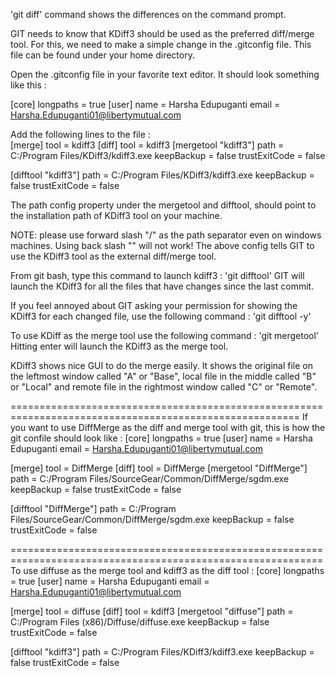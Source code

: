 'git diff' command shows the differences on the command prompt.  

GIT needs to know that KDiff3 should be used as the preferred diff/merge tool.  For this, we need to make a simple change in the .gitconfig file.  This file can be found under your home directory.

Open the .gitconfig file in your favorite text editor.
It should look something like this :

[core]
	longpaths = true
[user]
	name = Harsha Edupuganti
	email = Harsha.Edupuganti01@libertymutual.com
  
  
Add the following lines to the file :  
[merge]
	tool = kdiff3
[diff]
	tool = kdiff3
[mergetool "kdiff3"]
    path = C:/Program Files/KDiff3/kdiff3.exe
    keepBackup = false
    trustExitCode = false
 
[difftool "kdiff3"]
    path = C:/Program Files/KDiff3/kdiff3.exe
    keepBackup = false
    trustExitCode = false
    
The path config property under the mergetool and difftool, should point to the installation path of KDiff3 tool on your machine.    

NOTE: please use forward slash "/" as the path separator even on windows machines.  Using back slash "\" will not work!
The above config tells GIT to use the KDiff3 tool as the external diff/merge tool.

From git bash, type this command to launch kdiff3 : 'git difftool'
GIT will launch the KDiff3 for all the files that have changes since the last commit.

If you feel annoyed about GIT asking your permission for showing the KDiff3 for each changed file, use the following command : 'git difftool -y'

To use KDiff as the merge tool use the following command : 'git mergetool'
Hitting enter will launch the KDiff3 as the merge tool.

KDiff3 shows nice GUI to do the merge easily.  It shows the original file on the leftmost window called "A" or "Base", local file in the middle called "B" or "Local" and remote file in the rightmost window called "C" or "Remote".

========================================================================================================
If you want to use DiffMerge as the diff and merge tool with git, this is how the git confile should look like : 
[core]
	longpaths = true
[user]
	name = Harsha Edupuganti
	email = Harsha.Edupuganti01@libertymutual.com

[merge]
	tool = DiffMerge
[diff]
	tool = DiffMerge
[mergetool "DiffMerge"]
    path = C:/Program Files/SourceGear/Common/DiffMerge/sgdm.exe
    keepBackup = false
    trustExitCode = false
 
[difftool "DiffMerge"]
    path = C:/Program Files/SourceGear/Common/DiffMerge/sgdm.exe
    keepBackup = false
    trustExitCode = false
    
============================================================================================================
To use diffuse as the merge tool and kdiff3 as the diff tool : 
[core]
	longpaths = true
[user]
	name = Harsha Edupuganti
	email = Harsha.Edupuganti01@libertymutual.com

[merge]
	tool = diffuse
[diff]
	tool = kdiff3
[mergetool "diffuse"]
    path = C:/Program Files (x86)/Diffuse/diffuse.exe
    keepBackup = false
    trustExitCode = false
 
[difftool "kdiff3"]
    path = C:/Program Files/KDiff3/kdiff3.exe
    keepBackup = false
    trustExitCode = false
